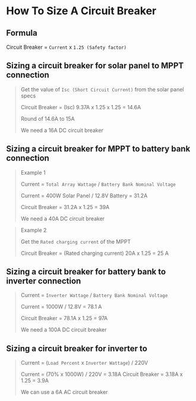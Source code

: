 # How To Size A Circuit Breaker

## Formula

Circuit Breaker = `Current` x `1.25 (Safety factor)`

## Sizing a circuit breaker for solar panel to MPPT connection

> Get the value of `Isc (Short Circuit Current)` from the solar panel specs
>
> Circuit Breaker = (Isc) 9.37A x 1.25 x 1.25 = 14.6A
>
> Round of 14.6A to 15A
>
> We need a 16A DC circuit breaker

## Sizing a circuit breaker for MPPT to battery bank connection

> Example 1
>
> Current = `Total Array Wattage` / `Battery Bank Nominal Voltage`
>
> Current = 400W Solar Panel / 12.8V Battery = 31.2A
>
> Circuit Breaker = 31.2A x 1.25 = 39A
>
> We need a 40A DC circuit breaker

> Example 2
>
> Get the `Rated charging current` of the MPPT
>
> Circuit Breaker = (Rated charging current) 20A x 1.25 = 25 A

## Sizing a circuit breaker for battery bank to inverter connection

> Current = `Inverter Wattage` / `Battery Bank Nominal Voltage`
>
> Current = 1000W / 12.8V = 78.1 A
>
> Circuit Breaker = 78.1A x 1.25 = 97A
>
> We need a 100A DC circuit breaker

## Sizing a circuit breaker for inverter to

> Current = (`Load Percent` x `Inverter Wattage`) / 220V
>
> Current = (70% x 1000W) / 220V = 3.18A
> Circuit Breaker = 3.18A x 1.25 = 3.9A
>
> We can use a 6A AC circuit breaker
